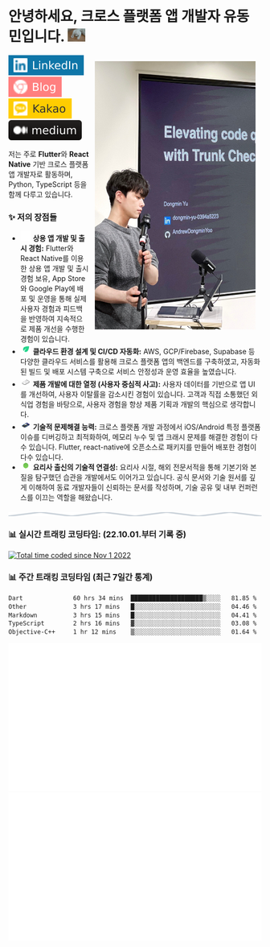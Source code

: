 <h1> 안녕하세요, 크로스 플랫폼 앱 개발자 유동민입니다. <img src="assets/greeting-cat.gif" width="35" alt=""> </h1>
<img src="assets/presentation.jpeg" width="320" height="533" style="margin: 12px;" align="right" alt="" />

[![Linkedin Badge](assets/linked-in.svg)](https://www.linkedin.com/in/dongmin-yu-0394a5223/)
[![DevBlog Badge](assets/tistory-blog.svg)](https://cat-minzzi.tistory.com/)
[![KakaoTalk Badge](assets/kakao-talk.svg)](https://open.kakao.com/me/donminzzi)
[![Medium Badge](assets/medium.svg)](https://medium.com/@donminzzi)

저는 주로 **Flutter**와 **React Native** 기반 크로스 플랫폼 앱 개발자로 활동하며, Python, TypeScript 등을 함께 다루고 있습니다.

### ✨ **저의 장점들**

- <img src="assets/appstore.gif" width="21" alt="" /> **상용 앱 개발 및 출시 경험:** Flutter와 React Native를 이용한 상용 앱 개발 및 출시 경험 보유, App Store와 Google Play에 배포 및 운영을 통해 실제 사용자 경험과 피드백을 반영하여 지속적으로 제품 개선을 수행한 경험이 있습니다.
- <img src="assets/leaf.gif" width="21" alt="" /> **클라우드 환경 설계 및 CI/CD 자동화:** AWS, GCP/Firebase, Supabase 등 다양한 클라우드 서비스를 활용해 크로스 플랫폼 앱의 백엔드를 구축하였고, 자동화된 빌드 및 배포 시스템 구축으로 서비스 안정성과 운영 효율을 높였습니다.
- <img src="assets/mobile.gif" width="21" alt="" /> **제품 개발에 대한 열정 (사용자 중심적 사고):** 사용자 데이터를 기반으로 앱 UI를 개선하여, 사용자 이탈률을 감소시킨 경험이 있습니다. 고객과 직접 소통했던 외식업 경험을 바탕으로, 사용자 경험을 항상 제품 기획과 개발의 핵심으로 생각합니다.
- <img src="assets/runway.gif" width="21" alt="" /> **기술적 문제해결 능력:** 크로스 플랫폼 개발 과정에서 iOS/Android 특정 플랫폼 이슈를 디버깅하고 최적화하여, 메모리 누수 및 앱 크래시 문제를 해결한 경험이 다수 있습니다. Flutter, react-native에 오픈소스로 패키지를 만들어 배포한 경험이 다수 있습니다.
- <img src="assets/android.gif" width="21" alt="" /> **요리사 출신의 기술적 연결성:** 요리사 시절, 해외 전문서적을 통해 기본기와 본질을 탐구했던 습관을 개발에서도 이어가고 있습니다. 공식 문서와 기술 원서를 깊게 이해하여 동료 개발자들이 신뢰하는 문서를 작성하며, 기술 공유 및 내부 컨퍼런스를 이끄는 역할을 해왔습니다.

<img src="assets/divider.svg" style="display:block;margin:20px auto;" width="100%" height="8" align="center" alt=""/>

### 📊 실시간 트래킹 코딩타임: (22.10.01.부터 기록 중)

[![Total time coded since Nov 1 2022](https://wakatime.com/badge/user/9950e5aa-6874-4666-96a4-97dc4da0c644.svg?style=for-the-badge)](https://wakatime.com/@9950e5aa-6874-4666-96a4-97dc4da0c644)

### 📊 주간 트래킹 코딩타임 (최근 7일간 통계)

<!--START_SECTION:waka-->

```txt
Dart              60 hrs 34 mins  ████████████████████▒░░░░   81.85 %
Other             3 hrs 17 mins   █░░░░░░░░░░░░░░░░░░░░░░░░   04.46 %
Markdown          3 hrs 15 mins   █░░░░░░░░░░░░░░░░░░░░░░░░   04.41 %
TypeScript        2 hrs 16 mins   ▓░░░░░░░░░░░░░░░░░░░░░░░░   03.08 %
Objective-C++     1 hr 12 mins    ▒░░░░░░░░░░░░░░░░░░░░░░░░   01.64 %
```

<!--END_SECTION:waka-->

<a href="https://github.com/AndrewDongminYoo/github-stats-transparent">

![ ](https://raw.githubusercontent.com/AndrewDongminYoo/github-stats-transparent/refs/heads/output/generated/overview.svg)
![ ](https://raw.githubusercontent.com/AndrewDongminYoo/github-stats-transparent/refs/heads/output/generated/languages.svg)

</a>
